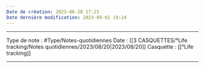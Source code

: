```yaml
---
Date de création: 2023-08-20 17:23
Date dernière modification: 2023-09-01 19:24
---
```






----  -----
Type de note : #Type/Notes-quotidiennes
Date : [[3 CASQUETTES/°Life tracking/Notes quotidiennes/2023/08/20|2023/08/20]]
Casquette : [[°Life tracking]]
--- --